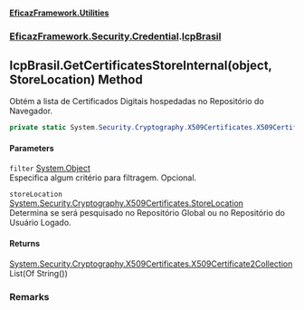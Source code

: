 #### [EficazFramework.Utilities](EficazFramework_Utilities.md 'EficazFramework.Utilities')
### [EficazFramework.Security.Credential](EficazFramework_Utilities.md#EficazFramework_Security_Credential 'EficazFramework.Security.Credential').[IcpBrasil](IcpBrasil.md 'EficazFramework.Security.Credential.IcpBrasil')
## IcpBrasil.GetCertificatesStoreInternal(object, StoreLocation) Method
Obtém a lista de Certificados Digitais hospedadas no Repositório do Navegador.  
```csharp
private static System.Security.Cryptography.X509Certificates.X509Certificate2Collection GetCertificatesStoreInternal(object filter, System.Security.Cryptography.X509Certificates.StoreLocation storeLocation);
```
#### Parameters
<a name='EficazFramework_Security_Credential_IcpBrasil_GetCertificatesStoreInternal(object_System_Security_Cryptography_X509Certificates_StoreLocation)_filter'></a>
`filter` [System.Object](https://docs.microsoft.com/en-us/dotnet/api/System.Object 'System.Object')  
Especifica algum critério para filtragem. Opcional.
  
<a name='EficazFramework_Security_Credential_IcpBrasil_GetCertificatesStoreInternal(object_System_Security_Cryptography_X509Certificates_StoreLocation)_storeLocation'></a>
`storeLocation` [System.Security.Cryptography.X509Certificates.StoreLocation](https://docs.microsoft.com/en-us/dotnet/api/System.Security.Cryptography.X509Certificates.StoreLocation 'System.Security.Cryptography.X509Certificates.StoreLocation')  
Determina se será pesquisado no Repositório Global ou no Repositório do Usuário Logado.
  
#### Returns
[System.Security.Cryptography.X509Certificates.X509Certificate2Collection](https://docs.microsoft.com/en-us/dotnet/api/System.Security.Cryptography.X509Certificates.X509Certificate2Collection 'System.Security.Cryptography.X509Certificates.X509Certificate2Collection')  
List(Of String())
### Remarks
